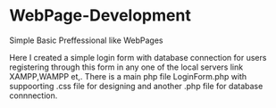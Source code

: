 # WebPage-Development
Simple Basic Preffessional like WebPages


Here I created a simple login form with database connection for users registering through this form in any one of the local servers link XAMPP,WAMPP et,.
There is a main php file LoginForm.php with suppoorting .css file for designing and another .php file for database connnection. 
